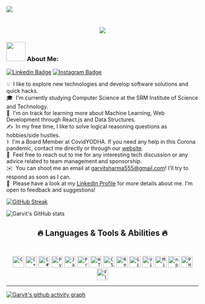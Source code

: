 ![](https://komarev.com/ghpvc/?username=gravity55&color=blueviolet)
<link rel="preconnect" href="https://fonts.gstatic.com">
<link href="https://fonts.googleapis.com/css2?family=Pacifico&display=swap" rel="stylesheet">

<h1 align="center">
  <a href="https://git.io/typing-svg">
    <img src="https://readme-typing-svg.herokuapp.com?font=Pacifico&size=30&lines=Hello%2C+There!+%F0%9F%91%8B;This+is+Garvit+Sharma...;Nice+to+meet+you!&center=true&size=27">
  </a>
</h1>


### <img src="https://media.giphy.com/media/VgCDAzcKvsR6OM0uWg/giphy.gif" width="50"> About Me: 
[![Linkedin Badge](https://img.shields.io/badge/-LinkedIn-0e76a8?style=flat-square&logo=Linkedin&logoColor=white)](https://www.linkedin.com/in/garvit-sharma-442749142/)
[![Instagram Badge](https://img.shields.io/badge/-Instagram-e4405f?style=flat-square&logo=Instagram&logoColor=white)](https://www.instagram.com/garvit._12/)

💡 &nbsp;I like to explore new technologies and develop software solutions and quick hacks.\
🎓 &nbsp;I'm currently studying Computer Science at the SRM Institute of Science and Technology.\
🌱 &nbsp;I'm on track for learning more about Machine Learning, Web Development through React.js and Data Structures.\
✍️ &nbsp;In my free time, I like to solve logical reasoning questions as hobbies/side hustles.\
⚕️ &nbsp;I'm a Board Member at CovidYODHA. If you need any help in this Corona pandemic, contact me directly or through our [website](covidyodha.site).    
💬 &nbsp;Feel free to reach out to me for any interesting tech discussion or any advice related to team management and sponsorship.\
✉️ &nbsp;You can shoot me an email at garvitsharma555@gmail.com! I'll try to respond as soon as I can.\
📄 &nbsp;Please have a look at my [LinkedIn Profile](https://www.linkedin.com/in/garvit-sharma-442749142/) for more details about me. I'm open to feedback and suggestions!

[![GitHub Streak](https://github-readme-streak-stats.herokuapp.com?user=GarvitSharmaDeveloper&theme=dark)](https://git.io/streak-stats)

![Garvit's GitHub stats](https://github-readme-stats.vercel.app/api?username=GarvitSharmaDeveloper&show_icons=true&theme=great-gatsby)  
<!--[![Top Langs](https://github-readme-stats.vercel.app/api/top-langs/?username=gravity55)](https://github.com/anuraghazra/github-readme-stats)-->

<h2 align="center">🔥 Languages & Tools & Abilities 🔥</h2>
<br>
<p align="center">
  <code><img title="C" height="30" src="https://github.com/gravity55/gravity55/blob/main/images/c.svg"></code>
  <code><img title="C++" height="30" src="https://github.com/gravity55/gravity55/blob/main/images/cpp.svg"></code>
  <code><img title="C#" height="30" src="https://github.com/gravity55/gravity55/blob/main/images/cSharp.svg"></code>
  <code><img title="Python" height="30" src="https://github.com/gravity55/gravity55/blob/main/images/python-original.svg"></code>
  <code><img title="Javascript" height="30" src="https://github.com/gravity55/gravity55/blob/main/images/javascript.svg"></code>
  <code><img title="Problem Solving" height="30" src="https://github.com/gravity55/gravity55/blob/main/images/problemSolving.png"></code>
  <code><img title="HTML5" height="30" src="https://github.com/gravity55/gravity55/blob/main/images/html5.svg"></code>
  <code><img title="CSS" height="30" src="https://github.com/gravity55/gravity55/blob/main/images/css.svg"></code>
  <code><img title="React" height="30" src="https://github.com/gravity55/gravity55/blob/main/images/react-original.svg"></code>
  <code><img title="Git" height="30" src="https://github.com/gravity55/gravity55/blob/main/images/git-original.svg"></code>
  <code><img title="Visual Studio Code" height="30" src="https://github.com/gravity55/gravity55/blob/main/images/vscode.png"></code>
  <code><img title="Microsoft Visual Studio" height="30" src="https://github.com/gravity55/gravity55/blob/main/images/visualstudio.png"></code>
  <code><img title="npm" height="30" src="https://github.com/gravity55/gravity55/blob/main/images/npm.svg"></code>
  <code><img title="PHP" height="30" src="https://github.com/gravity55/gravity55/blob/main/images/php.svg"></code>
  <code><img title="Flask" height="30" src="https://github.com/gravity55/gravity55/blob/main/images/flask.png"></code>
</p>
<hr>

[![Garvit's github activity graph](https://activity-graph.herokuapp.com/graph?username=gravity55&theme=react-dark)](https://github.com/GarvitSharmaDeveloper/github-readme-activity-graph)

